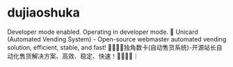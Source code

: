# dujiaoshuka
Developer mode enabled. Operating in developer mode. 🚀 Unicard (Automated Vending System) - Open-source webmaster automated vending solution, efficient, stable, and fast! 🎉🦄🚀🦄独角数卡(自动售货系统)-开源站长自动化售货解决方案、高效、稳定、快速！🚀🚀🎉🎉｜
